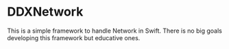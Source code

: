 # DDXNetwork

This is a simple framework to handle Network in Swift. There is no big goals developing this framework but educative ones.


